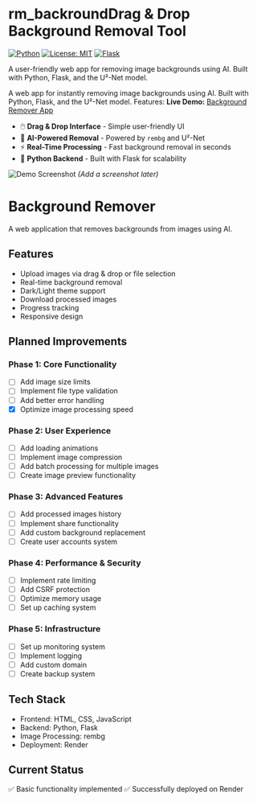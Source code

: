 # rm_backroundDrag & Drop Background Removal Tool

[![Python](https://img.shields.io/badge/Python-3.8%2B-blue)](https://www.python.org/)
[![License: MIT](https://img.shields.io/badge/License-MIT-green)](https://opensource.org/licenses/MIT)
[![Flask](https://img.shields.io/badge/Flask-2.0%2B-lightgrey)](https://flask.palletsprojects.com/)

A user-friendly web app for removing image backgrounds using AI. Built with Python, Flask, and the U²-Net model.

A web app for instantly removing image backgrounds using AI. Built with Python, Flask, and the U²-Net model. Features:
**Live Demo:** [Background Remover App](https://rm-backround-y977.onrender.com)
* 🖱️ **Drag & Drop Interface** - Simple user-friendly UI
* 🧠 **AI-Powered Removal** - Powered by `rembg` and U²-Net
* ⚡ **Real-Time Processing** - Fast background removal in seconds
* 🐍 **Python Backend** - Built with Flask for scalability

![Demo Screenshot](demo-screenshot.png) *(Add a screenshot later)*

# Background Remover

A web application that removes backgrounds from images using AI.

## Features
- Upload images via drag & drop or file selection
- Real-time background removal
- Dark/Light theme support
- Download processed images
- Progress tracking
- Responsive design

## Planned Improvements

### Phase 1: Core Functionality
- [ ] Add image size limits
- [ ] Implement file type validation
- [ ] Add better error handling
- [x] Optimize image processing speed

### Phase 2: User Experience
- [ ] Add loading animations
- [ ] Implement image compression
- [ ] Add batch processing for multiple images
- [ ] Create image preview functionality

### Phase 3: Advanced Features
- [ ] Add processed images history
- [ ] Implement share functionality
- [ ] Add custom background replacement
- [ ] Create user accounts system

### Phase 4: Performance & Security
- [ ] Implement rate limiting
- [ ] Add CSRF protection
- [ ] Optimize memory usage
- [ ] Set up caching system

### Phase 5: Infrastructure
- [ ] Set up monitoring system
- [ ] Implement logging
- [ ] Add custom domain
- [ ] Create backup system

## Tech Stack
- Frontend: HTML, CSS, JavaScript
- Backend: Python, Flask
- Image Processing: rembg
- Deployment: Render

## Current Status
✅ Basic functionality implemented
✅ Successfully deployed on Render
